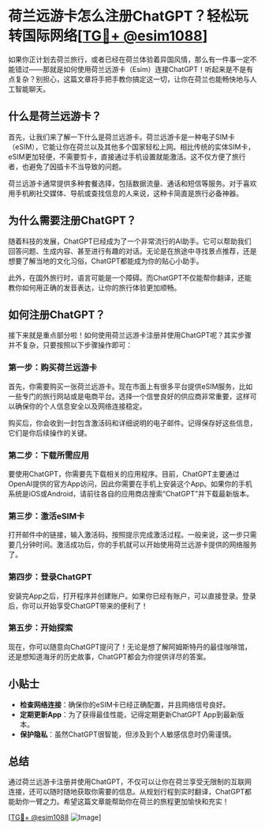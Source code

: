 # 荷兰远游卡怎么注册ChatGPT？轻松玩转国际网络[[TG💪+ @esim1088](https://t.me/s/esim1088)]

如果你正计划去荷兰旅行，或者已经在荷兰体验着异国风情，那么有一件事一定不能错过——那就是如何使用荷兰远游卡（Esim）连接ChatGPT！听起来是不是有点复杂？别担心，这篇文章将手把手教你搞定这一切，让你在荷兰也能畅快地与人工智能聊天。

## 什么是荷兰远游卡？

首先，让我们来了解一下什么是荷兰远游卡。荷兰远游卡是一种电子SIM卡（eSIM），它能让你在荷兰以及其他多个国家轻松上网。相比传统的实体SIM卡，eSIM更加轻便，不需要剪卡，直接通过手机设置就能激活。这不仅方便了旅行者，也避免了因插卡不当导致的问题。

荷兰远游卡通常提供多种套餐选择，包括数据流量、通话和短信等服务。对于喜欢用手机刷社交媒体、导航或查找信息的人来说，这种卡简直是旅行必备神器。

## 为什么需要注册ChatGPT？

随着科技的发展，ChatGPT已经成为了一个非常流行的AI助手。它可以帮助我们回答问题、生成内容、甚至进行有趣的对话。无论是在旅途中寻找景点推荐，还是想要了解当地的文化习俗，ChatGPT都能成为你的贴心小助手。

此外，在国外旅行时，语言可能是一个障碍。而ChatGPT不仅能帮你翻译，还能教你如何用正确的发音表达，让你的旅行体验更加顺畅。

## 如何注册ChatGPT？

接下来就是重点部分啦！如何使用荷兰远游卡注册并使用ChatGPT呢？其实步骤并不复杂，只要按照以下步骤操作即可：

### 第一步：购买荷兰远游卡

首先，你需要购买一张荷兰远游卡。现在市面上有很多平台提供eSIM服务，比如一些专门的旅行网站或是电商平台。选择一个信誉良好的供应商非常重要，这样可以确保你的个人信息安全以及网络连接稳定。

购买后，你会收到一封包含激活码和详细说明的电子邮件。记得保存好这些信息，它们是你后续操作的关键。

### 第二步：下载所需应用

要使用ChatGPT，你需要先下载相关的应用程序。目前，ChatGPT主要通过OpenAI提供的官方App访问，因此你需要在手机上安装这个App。如果你的手机系统是iOS或Android，请前往各自的应用商店搜索“ChatGPT”并下载最新版本。

### 第三步：激活eSIM卡

打开邮件中的链接，输入激活码，按照提示完成激活过程。一般来说，这一步只需要几分钟时间。激活成功后，你的手机就可以开始使用荷兰远游卡提供的网络服务了。

### 第四步：登录ChatGPT

安装完App之后，打开程序并创建账户。如果你已经有账户，可以直接登录。登录后，你可以开始享受ChatGPT带来的便利了！

### 第五步：开始探索

现在，你可以随意向ChatGPT提问了！无论是想了解阿姆斯特丹的最佳咖啡馆，还是想知道海牙的历史故事，ChatGPT都会为你提供详尽的答案。

## 小贴士

- **检查网络连接**：确保你的eSIM卡已经正确配置，并且网络信号良好。
- **定期更新App**：为了获得最佳性能，记得定期更新ChatGPT App到最新版本。
- **保护隐私**：虽然ChatGPT很智能，但涉及到个人敏感信息时仍需谨慎。

## 总结

通过荷兰远游卡注册并使用ChatGPT，不仅可以让你在荷兰享受无限制的互联网连接，还可以随时随地获取你需要的信息。从规划行程到实时翻译，ChatGPT都能助你一臂之力。希望这篇文章能帮助你在荷兰的旅程更加愉快和充实！

[[TG💪+ @esim1088](https://t.me/s/esim1088) ![Image](https://i.postimg.cc/4NQfJmqS/Snipaste-2025-05-13-00-14-12.png)]